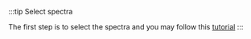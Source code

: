 :::tip Select spectra

The first step is to select the spectra and you may follow this [tutorial](/eln/uuid/ml-spectra-selection)
:::
